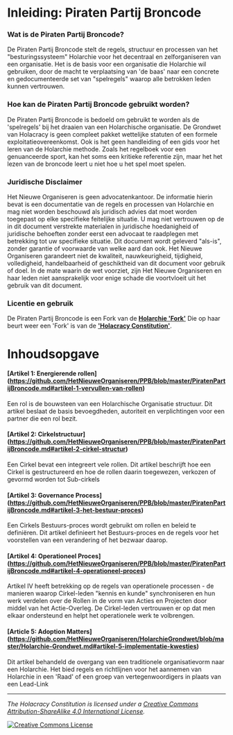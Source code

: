 # Inleiding: Piraten Partij Broncode

### Wat is de Piraten Partij Broncode?

De Piraten Partij Broncode stelt de regels, structuur en processen van het "besturingssysteem" Holarchie voor het decentraal en zelforganiseren van een organisatie. Het is de basis voor een organisatie die Holarchie wil gebruiken, door de macht te verplaatsing van 'de baas' naar een concrete en gedocumenteerde set van "spelregels" waarop alle betrokken leden kunnen vertrouwen.

### Hoe kan de Piraten Partij Broncode gebruikt worden?

De Piraten Partij Broncode is bedoeld om gebruikt te worden als de 'spelregels' bij het draaien van een Holarchische organisatie. 
De Grondwet van Holacracy is geen compleet pakket wettelijke statuten of een formele exploitatieovereenkomst. Ook is het geen handleiding of een gids voor het leren van de Holarchie methode. Zoals het regelboek voor een genuanceerde sport, kan het soms een kritieke referentie zijn, maar het het lezen van de broncode leert u niet hoe u het spel moet spelen. 

### Juridische Disclaimer

Het Nieuwe Organiseren is geen advocatenkantoor. De informatie hierin bevat is een documentatie van de regels en processen van Holarchie en mag niet worden beschouwd als juridisch advies dat moet worden toegepast op elke specifieke feitelijke situatie. U mag niet vertrouwen op de in dit document verstrekte materialen in juridische hoedanigheid of juridische behoeften zonder eerst een advocaat te raadplegen met betrekking tot uw specifieke situatie. Dit document wordt geleverd "als-is", zonder garantie of voorwaarde van welke aard dan ook. Het Nieuwe Organiseren garandeert niet de kwaliteit, nauwkeurigheid, tijdigheid, volledigheid, handelbaarheid of geschiktheid van dit document voor gebruik of doel. In de mate waarin de wet voorziet, zijn Het Nieuwe Organiseren en haar leden niet aansprakelijk voor enige schade die voortvloeit uit het gebruik van dit document.

### Licentie en gebruik

De Piraten Partij Broncode is een Fork van de **[Holarchie 'Fork'](https://github.com/HetNieuweOrganiseren/HolarchieBroncode)** Die op haar beurt weer een 'Fork' is van de **['Holacracy Constitution'](http://holacracy.org/constitution)**.

# Inhoudsopgave

#### [Artikel 1: Energierende rollen] (https://github.com/HetNieuweOrganiseren/PPB/blob/master/PiratenPartijBroncode.md#artikel-1-vervullen-van-rollen)

Een rol is de bouwsteen van een Holarchische Organisatie structuur. Dit artikel beslaat de basis bevoegdheden, autoriteit en verplichtingen voor een partner die een rol bezit.

#### [Artikel 2: Cirkelstructuur] (https://github.com/HetNieuweOrganiseren/PPB/blob/master/PiratenPartijBroncode.md#artikel-2-cirkel-structur)

Een Cirkel bevat een integreert vele rollen. Dit artikel beschrijft hoe een Cirkel is gestructureerd en hoe de rollen daarin toegewezen, verkozen of gevormd worden tot Sub-cirkels

#### [Artikel 3: Governance Process] (https://github.com/HetNieuweOrganiseren/PPB/blob/master/PiratenPartijBroncode.md#artikel-3-het-bestuur-proces)

Een Cirkels Bestuurs-proces wordt gebruikt om rollen en beleid te definiëren. Dit artikel definieert het Bestuurs-proces en de regels voor het voorstellen van een verandering of het bezwaar daarop.

#### [Artikel 4: Operationeel Proces] (https://github.com/HetNieuweOrganiseren/PPB/blob/master/PiratenPartijBroncode.md#artikel-4-operationeel-proces)

Artikel IV heeft betrekking op de regels van operationele processen - de manieren waarop Cirkel-leden "kennis en kunde" synchroniseren en hun werk verdelen over de Rollen in de vorm van Acties en Projecten door middel van het Actie-Overleg. De Cirkel-leden vertrouwen er op dat men elkaar ondersteund en helpt het operationele werk te volbrengen.

#### [Article 5: Adoption Matters] (https://github.com/HetNieuweOrganiseren/HolarchieGrondwet/blob/master/Holarchie-Grondwet.md#artikel-5-implementatie-kwesties)

Dit artikel behandeld de overgang van een traditionele organisatievorm naar een Holarchie. Het bied regels en richtlijnen voor het aannemen van Holarchie in een 'Raad' of een groep van vertegenwoordigers in plaats van een Lead-Link

----

*_The Holacracy Constitution is licensed under a <a rel="license" href="http://creativecommons.org/licenses/by-sa/4.0/">Creative Commons Attribution-ShareAlike 4.0 International License</a>._*

<a rel="license" href="http://creativecommons.org/licenses/by-sa/4.0/" target="_blank"><img alt="Creative Commons License" style="border-width:0" src="https://i.creativecommons.org/l/by-sa/4.0/88x31.png" /></a> 
